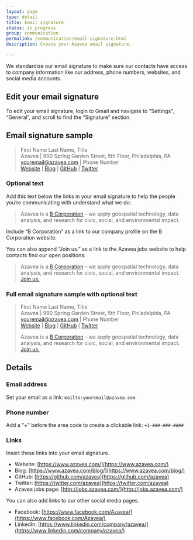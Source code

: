 ```yaml
---
layout: page
type: detail
title: Email signature
status: in_progress
group: communication
permalink: /communication/email-signature.html
description: Create your Azavea email signature.

---
```

We standardize our email signature to make sure our contacts have access to company information like our address, phone numbers, websites, and social media accounts.

## Edit your email signature
To edit your email signature, login to Gmail and navigate to “Settings”, “General”, and scroll to find the “Signature” section.

## Email signature sample
> First Name Last Name, Title  
> Azavea &#124; 990 Spring Garden Street, 5th Floor, Philadelphia, PA  
> [youremail@azavea.com](mailto:youremail@azavea.com) &#124; Phone Number  
> [Website](https://www.azavea.com/) &#124; [Blog](https://www.azavea.com/blog/) &#124; [GitHub](https://github.com/azavea) &#124; [Twitter](https://twitter.com/azavea)

### Optional text
Add this text below the links in your email signature to help the people you’re communicating with understand what we do:

> Azavea is a [B Corporation](http://www.bcorporation.net/community/azavea) – we apply geospatial technology, data analysis, and research for civic, social, and environmental impact.

Include “B Corporation” as a link to our company profile on the B Corporation website.

You can also append “Join us.” as a link to the Azavea jobs website to help contacts find our open positions:
> Azavea is a [B Corporation](http://www.bcorporation.net/community/azavea) – we apply geospatial technology, data analysis, and research for civic, social, and environmental impact. [Join us.](http://jobs.azavea.com/)

### Full email signature sample with optional text
> First Name Last Name, Title  
> Azavea &#124; 990 Spring Garden Street, 5th Floor, Philadelphia, PA  
> [youremail@azavea.com](mailto:youremail@azavea.com) &#124; Phone Number  
> [Website](https://www.azavea.com/) &#124; [Blog](https://www.azavea.com/blog/) &#124; [GitHub](https://github.com/azavea) &#124; [Twitter](https://twitter.com/azavea)
>
> Azavea is a [B Corporation](http://www.bcorporation.net/community/azavea) – we apply geospatial technology, data analysis, and research for civic, social, and environmental impact. [Join us.](http://jobs.azavea.com/)

## Details
### Email address
Set your email as a link: `mailto:youremail@azavea.com`

### Phone number
Add a "+" before the area code to create a clickable link: `+1-###-###-####`

### Links
Insert these links into your email signature.

- Website: [https://www.azavea.com/](https://www.azavea.com/)
- Blog: [https://www.azavea.com/blog/](https://www.azavea.com/blog/)
- GitHub: [https://github.com/azavea](https://github.com/azavea)
- Twitter: [https://twitter.com/azavea](https://twitter.com/azavea)
- Azavea jobs page: [http://jobs.azavea.com/](http://jobs.azavea.com/)

You can also add links to our other social media pages.

- Facebook: [https://www.facebook.com/Azavea/](https://www.facebook.com/Azavea/)
- LinkedIn: [https://www.linkedin.com/company/azavea/](https://www.linkedin.com/company/azavea/)
